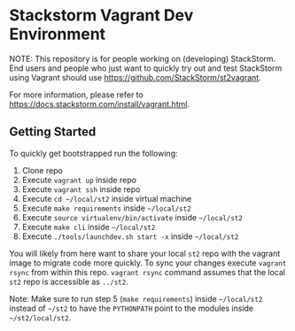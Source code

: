 # Stackstorm Vagrant Dev Environment

NOTE: This repository is for people working on (developing) StackStorm. End users and people who just want
to quickly try out and test StackStorm using Vagrant should use https://github.com/StackStorm/st2vagrant.

For more information, please refer to https://docs.stackstorm.com/install/vagrant.html.

## Getting Started

To quickly get bootstrapped run the following:

1. Clone repo
2. Execute `vagrant up` inside repo
3. Execute `vagrant ssh` inside repo
4. Execute `cd ~/local/st2` inside virtual machine
5. Execute `make requirements` inside `~/local/st2`
6. Execute `source virtualenv/bin/activate` inside `~/local/st2`
7. Execute `make cli` inside `~/local/st2`
8. Execute `./tools/launchdev.sh start -x` inside `~/local/st2`

You will likely from here want to share your local `st2` repo with the vagrant image to migrate code 
more quickly. To sync your changes execute `vagrant rsync` from within this repo. `vagrant rsync` command 
assumes that the local `st2` repo is accessible as `../st2`. 

Note: Make sure to run step 5 (`make requirements`) inside `~/local/st2` instead of `~/st2` to have the `PYTHONPATH` point to the modules inside `~/st2/local/st2`.
